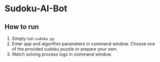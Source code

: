 # Sudoku-AI-Bot

## How to run
1. Simply run `sudoku.py`
2. Enter app and algorithm parameters in command window.
    Choose one of the provided sudoku puzzle or prepare your own.
3. Watch solving process logs in command window.
